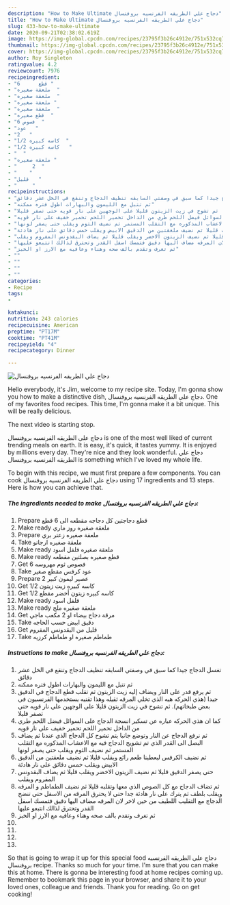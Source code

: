 ```yaml
---
description: "How to Make Ultimate دجاج علي الطريقه الفرنسيه بروفنسال"
title: "How to Make Ultimate دجاج علي الطريقه الفرنسيه بروفنسال"
slug: 433-how-to-make-ultimate
date: 2020-09-21T02:38:02.619Z
image: https://img-global.cpcdn.com/recipes/23795f3b26c4912e/751x532cq70/الصورة-الرئيسية-لوصفةدجاج-علي-الطريقه-الفرنسيه-بروفنسال.jpg
thumbnail: https://img-global.cpcdn.com/recipes/23795f3b26c4912e/751x532cq70/الصورة-الرئيسية-لوصفةدجاج-علي-الطريقه-الفرنسيه-بروفنسال.jpg
cover: https://img-global.cpcdn.com/recipes/23795f3b26c4912e/751x532cq70/الصورة-الرئيسية-لوصفةدجاج-علي-الطريقه-الفرنسيه-بروفنسال.jpg
author: Roy Singleton
ratingvalue: 4.2
reviewcount: 7976
recipeingredient:
- "قطع      6 "
- "ملعقة صغيره  "
- "ملعقة صغيره  "
- "ملعقة صغيره "
- "ملعقة صغيره  "
- "قطع صغيره  "
- "6 فصوص  "
- "عود   "
- "2   "
- "1/2 كاسه كبيره  "
- "1/2 كاسه كبيره   "
- "  "
- "ملعقة صغيره "
- "     2  "
- "    "
- "قليل   "
- "     "
recipeinstructions:
- "تغسل الدجاج جيدا كما سبق في وصفتي السابقه تنظيف الدجاج وتنقع في الخل عشر دقائق"
- "ثم تتبل مع الليمون والبهارات اطول فتره ممكنه"
- "ثم يرفع قدر على النار ويضاف إليه زيت الزيتون ثم تقلب قطع الدجاج في الدقيق جيدا (هذي الحركه هيه الذي تخلي المرقه ثقيله وهذا تقنيه يستخدمها الفرنسيون في بعض طبخاتهم). ثم تشوح في زيت الزيتون قليلا على الوجهين على نار قويه حتى تصفر قليلا"
- "كما ان هذي الحركه عباره عن تسكير انسجة الدجاج على السوائل فيضل اللحم طري من الداخل تحمير اللحم تحمير خفيف على نار قويه"
- "ثم نرفع الدجاج عن النار وتوضع جانبا يتم تشوح كل الدجاج الذي عندنا ثم يضاف البصل الى القدر الذي تم تشويح الدجاج فيه مع الاعشاب المذكوره مع التقلب المستمر ثم نضيف الثوم ويقلب حتى يصفر لونها"
- "ثم نضيف الكرفس ليعطينا طعم رائع ويقلب قليلا ثم نضيف ملعقتين من الدقيق الابيض ويقلب خمس دقائق على نار هادئة"
- "حتى يصفر الدقيق قليلا ثم نضيف الزيتون الاخضر ويقلب قليلا ثم يضاف البقدونس المفروم ويقلب"
- "ثم تضاف الدجاج مع كل الصوص الذي معها وتقلبه قليلا ثم نضيف الطماطم و المرقه ويقلب بلطف ثم يترك على نار هادئة جدا حتى لا يحترق المرقه من الاسفل حتى تنضح الدجاج مع التقليب اللطيف من حين لاخر لان المرقه مضاف اليها دقيق فتمسك اسفل القدر وتحترق لذالك انتبعو عليها"
- "ثم تغرف وتقدم بالف صحه وهناء وعافيه مع الارز او الخبز"
- ""
- ""
- ""
- ""
categories:
- Recipe
tags:
- 

katakunci:  
nutrition: 243 calories
recipecuisine: American
preptime: "PT17M"
cooktime: "PT41M"
recipeyield: "4"
recipecategory: Dinner

---
```



![دجاج علي الطريقه الفرنسيه بروفنسال](https://img-global.cpcdn.com/recipes/23795f3b26c4912e/751x532cq70/الصورة-الرئيسية-لوصفةدجاج-علي-الطريقه-الفرنسيه-بروفنسال.jpg)

Hello everybody, it's Jim, welcome to my recipe site. Today, I'm gonna show you how to make a distinctive dish, دجاج علي الطريقه الفرنسيه بروفنسال. One of my favorites food recipes. This time, I'm gonna make it a bit unique. This will be really delicious.

The next video is starting stop.

دجاج علي الطريقه الفرنسيه بروفنسال is one of the most well liked of current trending meals on earth. It is easy, it's quick, it tastes yummy. It is enjoyed by millions every day. They're nice and they look wonderful. دجاج علي الطريقه الفرنسيه بروفنسال is something which I've loved my whole life.


To begin with this recipe, we must first prepare a few components. You can cook دجاج علي الطريقه الفرنسيه بروفنسال using 17 ingredients and 13 steps. Here is how you can achieve that.

<!--inarticleads1-->

##### The ingredients needed to make دجاج علي الطريقه الفرنسيه بروفنسال:

1. Prepare قطع دجاجتين كل دجاجه مقطعه الى 6 قطع
1. Make ready ملعقة صغيره روز ماري
1. Prepare ملعقة صغيره زعتر بري
1. Take ملعقة صغيره ارجانو
1. Make ready ملعقة صغيره فلفل اسود
1. Make ready قطع صغيره بصلتين مقطعه
1. Get 6 فصوص ثوم مهروسه
1. Take عود كرفس مقطع صغير
1. Prepare 2 عصير ليمون كبير
1. Get 1/2 كاسه كبيره زيت زيتون
1. Get 1/2 كاسه كبيره زيتون أخضر مقطع
1. Make ready  فلفل اسود
1. Make ready ملعقة صغيره ملح
1. Get  مرقة دجاج بيضاء او 2 مكعب ماجي
1. Take  دقيق ابيض حسب الحاجه
1. Get قليل من البقدونس المفروم
1. Take  طماطم صغيره او طماطم كرزيه




<!--inarticleads2-->

##### Instructions to make دجاج علي الطريقه الفرنسيه بروفنسال:

1. تغسل الدجاج جيدا كما سبق في وصفتي السابقه تنظيف الدجاج وتنقع في الخل عشر دقائق
1. ثم تتبل مع الليمون والبهارات اطول فتره ممكنه
1. ثم يرفع قدر على النار ويضاف إليه زيت الزيتون ثم تقلب قطع الدجاج في الدقيق جيدا (هذي الحركه هيه الذي تخلي المرقه ثقيله وهذا تقنيه يستخدمها الفرنسيون في بعض طبخاتهم). ثم تشوح في زيت الزيتون قليلا على الوجهين على نار قويه حتى تصفر قليلا
1. كما ان هذي الحركه عباره عن تسكير انسجة الدجاج على السوائل فيضل اللحم طري من الداخل تحمير اللحم تحمير خفيف على نار قويه
1. ثم نرفع الدجاج عن النار وتوضع جانبا يتم تشوح كل الدجاج الذي عندنا ثم يضاف البصل الى القدر الذي تم تشويح الدجاج فيه مع الاعشاب المذكوره مع التقلب المستمر ثم نضيف الثوم ويقلب حتى يصفر لونها
1. ثم نضيف الكرفس ليعطينا طعم رائع ويقلب قليلا ثم نضيف ملعقتين من الدقيق الابيض ويقلب خمس دقائق على نار هادئة
1. حتى يصفر الدقيق قليلا ثم نضيف الزيتون الاخضر ويقلب قليلا ثم يضاف البقدونس المفروم ويقلب
1. ثم تضاف الدجاج مع كل الصوص الذي معها وتقلبه قليلا ثم نضيف الطماطم و المرقه ويقلب بلطف ثم يترك على نار هادئة جدا حتى لا يحترق المرقه من الاسفل حتى تنضح الدجاج مع التقليب اللطيف من حين لاخر لان المرقه مضاف اليها دقيق فتمسك اسفل القدر وتحترق لذالك انتبعو عليها
1. ثم تغرف وتقدم بالف صحه وهناء وعافيه مع الارز او الخبز
1. 
1. 
1. 
1. 




So that is going to wrap it up for this special food دجاج علي الطريقه الفرنسيه بروفنسال recipe. Thanks so much for your time. I'm sure that you can make this at home. There is gonna be interesting food at home recipes coming up. Remember to bookmark this page in your browser, and share it to your loved ones, colleague and friends. Thank you for reading. Go on get cooking!
